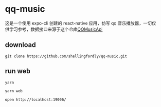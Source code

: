 # qq-music

这是一个使用 expo-cli 创建的 react-native 应用，仿写 qq 音乐播放器，一切仅供学习参考，数据接口来源于这个仓库[QQMusicApi](https://github.com/jsososo/QQMusicApi)

## download

```
git clone https://github.com/shellingfordly/qq-music.git
```

## run web

```
yarn

yarn web

open http://localhost:19006/
```
